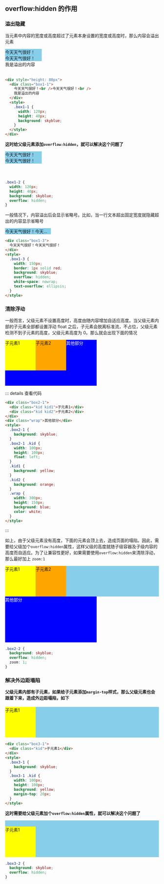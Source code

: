 ## overflow:hidden 的作用

### 溢出隐藏

当元素中内容的宽度或高度超过了元素本身设置的宽度或高度时，那么内容会溢出元素

<div style="height: 80px">
  <div class="box1-1">
    今天天气很好！<br />今天天气很好！<br />
    我是溢出的内容
  </div>
  <style>
    .box1-1 {
      width: 120px;
      height: 40px;
      background: skyblue;
    }
  </style>
</div>

```html
<div style="height: 80px">
  <div class="box1-1">
    今天天气很好！<br />今天天气很好！<br />
    我是溢出的内容
  </div>
  <style>
    .box1-1 {
      width: 120px;
      height: 40px;
      background: skyblue;
    }
  </style>
</div>
```

**这时给父级元素添加`overflow:hidden`，就可以解决这个问题了**

<div style="height: 80px">
  <div class="box1-2">
    今天天气很好！<br />今天天气很好！<br />
    我是溢出的内容
  </div>
  <style>
    .box1-2 {
      width: 120px;
      height: 40px;
      background: skyblue;
      overflow: hidden;
    }
  </style>
</div>

```css
.box1-2 {
  width: 120px;
  height: 40px;
  background: skyblue;
  overflow: hidden;
}
```

一般情况下，内容溢出后会显示省略号。比如，当一行文本超出固定宽度就隐藏超出的内容显示省略号

<div class="box1-3">
  今天天气很好！今天天气很好！
</div>
<style>
  .box1-3 {
    width: 150px;
    background: skyblue;
    overflow: hidden;
    white-space: nowrap;
    text-overflow: ellipsis;
  }
</style>

```html
<div class="box1-3">
  今天天气很好！今天天气很好！
</div>
<style>
  .box1-3 {
    width: 150px;
    border: 1px solid red;
    background: skyblue;
    overflow: hidden;
    white-space: nowrap;
    text-overflow: ellipsis;
  }
</style>
```

### 清除浮动

一般而言，父级元素不设置高度时，高度由随内容增加自适应高度。当父级元素内部的子元素全部都设置浮动 float 之后，子元素会脱离标准流，不占位，父级元素检测不到子元素的高度，父级元素高度为 0。那么就会出现下面的情况

<div class="box2-1">
  <div class="kid kid1">子元素1</div>
  <div class="kid kid2">子元素2</div>
</div>
<div class="wrap">其他部分</div>
<style>
  .box2-1 {
    background: skyblue;
  }
  .box2-1 .kid {
    width: 100px;
    height: 100px;
    float: left;
  }
  .kid1 {
    background: yellow;
  }
  .kid2 {
    background: orange;
  }
  .wrap {
    width: 300px;
    height: 150px;
    background: blue;
    color: white;
  }
</style>

::: details 查看代码

```html
<div class="box2-1">
  <div class="kid kid1">子元素1</div>
  <div class="kid kid2">子元素2</div>
</div>
<div class="wrap">其他部分</div>
<style>
  .box2-1 {
    background: skyblue;
  }
  .box2-1 .kid {
    width: 100px;
    height: 100px;
    float: left;
  }
  .kid1 {
    background: yellow;
  }
  .kid2 {
    background: orange;
  }
  .wrap {
    width: 300px;
    height: 150px;
    background: blue;
    color: white;
  }
</style>
```

:::

如上，由于父级元素没有高度，下面的元素会顶上去，造成页面的塌陷。因此，需要给父级加个`overflow:hidden`属性，这样父级的高度就随子级容器及子级内容的高度而自适应。为了让兼容性更好，如果需要使用`overflow:hidden`来清除浮动，那么最好加上 `zoom:1`

<div class="box2-2">
  <div class="kid kid1">子元素1</div>
  <div class="kid kid2">子元素2</div>
</div>
<div class="wrap">其他部分</div>
<style>
  .box2-2 {
    background: skyblue;
    overflow: hidden;
    zoom: 1;
  }
  .box2-2 .kid {
    width: 100px;
    height: 100px;
    float: left;
  }
  .kid1 {
    background: yellow;
  }
  .kid2 {
    background: orange;
  }
  .wrap {
    width: 300px;
    height: 150px;
    background: blue;
    color: white;
  }
</style>

```css
.box2-2 {
  background: skyblue;
  overflow: hidden;
  zoom: 1;
}
```

### 解决外边距塌陷

**父级元素内部有子元素，如果给子元素添加`margin-top`样式，那么父级元素也会跟着下来，造成外边距塌陷，如下**

<div class="box3-1">
  <div class="kid">子元素1</div>
</div>
<style>
  .box3-1 {
    background: skyblue;
  }
  .box3-1 .kid {
    width: 100px;
    height: 100px;
    background: yellow;
    margin-top: 20px;
  }
</style>

```html
<div class="box3-1">
  <div class="kid">子元素1</div>
</div>
<style>
  .box3-1 {
    background: skyblue;
  }
  .box3-1 .kid {
    width: 100px;
    height: 100px;
    background: yellow;
    margin-top: 20px;
  }
</style>
```

**这时需要给父级元素加个`overflow:hidden`属性，就可以解决这个问题了**

<div class="box3-2">
  <div class="kid">子元素1</div>
</div>
<style>
  .box3-2 {
    background: skyblue;
    overflow: hidden;
  }
  .box3-2 .kid {
    width: 100px;
    height: 100px;
    background: yellow;
    margin-top: 20px;
  }
</style>

```css
.box3-2 {
  background: skyblue;
  overflow: hidden;
}
```
